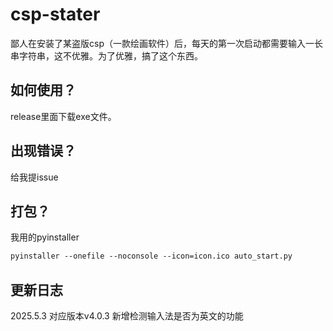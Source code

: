 # csp-stater
鄙人在安装了某盗版csp（一款绘画软件）后，每天的第一次启动都需要输入一长串字符串，这不优雅。为了优雅，搞了这个东西。
## 如何使用？
release里面下载exe文件。
## 出现错误？
给我提issue
## 打包？
我用的pyinstaller
```ps
pyinstaller --onefile --noconsole --icon=icon.ico auto_start.py
```

## 更新日志
2025.5.3 对应版本v4.0.3 新增检测输入法是否为英文的功能